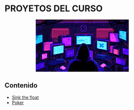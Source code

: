 # PROYETOS DEL CURSO

<div align=center>
<img src="../../extras/hacker.gif" alt="me" width="60%">
</div>

## Contenido
- [Sink the float](./Sink%20the%20float/README.md)
- [Poker](./Poker/README.md)
